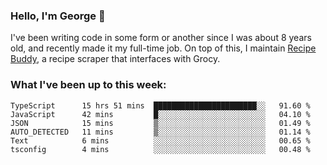 ### Hello, I'm George 👋

I've been writing code in some form or another since I was about 8 years old, and recently made it my full-time job. On top of this, I maintain [Recipe Buddy](https://github.com/georgegebbett/recipe-buddy), a recipe scraper that interfaces with Grocy.  

<!--
**georgegebbett/georgegebbett** is a ✨ _special_ ✨ repository because its `README.md` (this file) appears on your GitHub profile.

Here are some ideas to get you started:

- 🔭 I’m currently working on ...
- 🌱 I’m currently learning ...
- 👯 I’m looking to collaborate on ...
- 🤔 I’m looking for help with ...
- 💬 Ask me about ...
- 📫 How to reach me: ...
- 😄 Pronouns: ...
- ⚡ Fun fact: ...
-->

### What I've been up to this week:
<!--START_SECTION:waka-->

```text
TypeScript      15 hrs 51 mins  ███████████████████████░░   91.60 %
JavaScript      42 mins         █░░░░░░░░░░░░░░░░░░░░░░░░   04.10 %
JSON            15 mins         ▒░░░░░░░░░░░░░░░░░░░░░░░░   01.49 %
AUTO_DETECTED   11 mins         ▒░░░░░░░░░░░░░░░░░░░░░░░░   01.14 %
Text            6 mins          ░░░░░░░░░░░░░░░░░░░░░░░░░   00.65 %
tsconfig        4 mins          ░░░░░░░░░░░░░░░░░░░░░░░░░   00.48 %
```

<!--END_SECTION:waka-->
